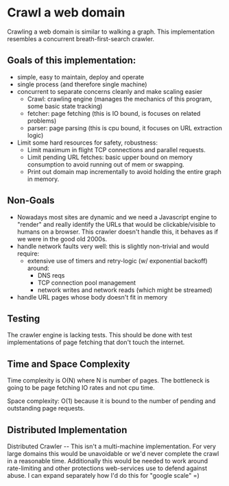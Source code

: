 # Crawl a web domain

Crawling a web domain is similar to walking a graph.
This implementation resembles a concurrent breath-first-search crawler.

## Goals of this implementation:


 - simple, easy to maintain, deploy and operate
 - single process (and therefore single machine)
 - concurrent to separate concerns cleanly and make scaling easier
   - Crawl: crawling engine (manages the mechanics of this program, some basic state tracking)
   - fetcher: page fetching (this is IO bound, is focuses on related problems)
   - parser: page parsing (this is cpu bound, it focuses on URL extraction logic)
 - Limit some hard resources for safety, robustness:
	- Limit maximum in flight TCP connections and parallel requests.
	- Limit pending URL fetches:
		basic upper bound on memory consumption to avoid running out of mem or swapping.
    - Print out domain map incrementally to avoid holding the entire graph in memory.
 

## Non-Goals


 - Nowadays most sites are dynamic and we need a Javascript engine to "render" and really 
	identify the URLs that would be clickable/visible to humans on a browser.
	This crawler doesn't handle this, it behaves as if we were in the good old 2000s.
 - handle network faults very well: this is slightly non-trivial and would require:
	- extensive use of timers and retry-logic (w/ exponential backoff) around:
		- DNS reqs
		- TCP connection pool management
		- network writes and network reads (which might be streamed)
 - handle URL pages whose body doesn't fit in memory
 

## Testing

The crawler engine is lacking tests.
This should be done with test implementations of page fetching that don't touch the internet.


## Time and Space Complexity

Time complexity is O(N) where N is number of pages. The bottleneck is going to be page fetching IO rates and not cpu time.

Space complexity: O(1) because it is bound to the number of pending and outstanding page requests. 

## Distributed Implementation

Distributed Crawler -- This isn't a multi-machine implementation.
	For very large domains this would be unavoidable or we'd never complete the crawl in a reasonable time.
	Additionally this would be needed to work around rate-limiting and other protections
	web-services use to defend against abuse.
	I can expand separately how I'd do this for "google scale" =)